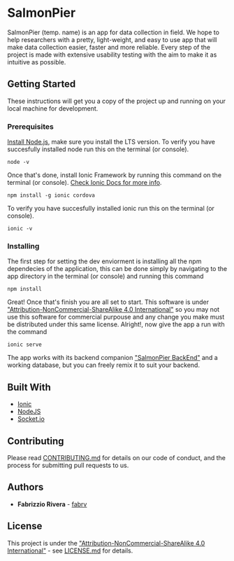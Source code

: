 # SalmonPier
SalmonPier (temp. name) is an app for data collection in field. We hope to help researchers with a pretty, light-weight, and easy to use app that will make data collection easier, faster and more reliable.
Every step of the project is made with extensive usability testing with the aim to make it as intuitive as possible.

## Getting Started
These instructions will get you a copy of the project up and running on your local machine for development.

### Prerequisites
[Install Node.js](https://nodejs.org/en/download/), make sure you install the LTS version.
To verify you have succesfully installed node run this on the terminal (or console).
```
node -v
```

Once that's done, install Ionic Framework by running this command on the terminal (or console). [Check Ionic Docs for more info](https://ionicframework.com/docs/intro/installation/).
```
npm install -g ionic cordova
```
To verify you have succesfully installed ionic run this on the terminal (or console).
```
ionic -v
```

### Installing
The first step for setting the dev enviorment is installing all the npm dependecies of the application, this can be done simply by navigating to the app directory in the terminal (or console) and running this command
```
npm install
```
Great! Once that's finish you are all set to start. This software is under ["Attribution-NonCommercial-ShareAlike 4.0 International"](https://creativecommons.org/licenses/by-nc-sa/4.0/) so you may not use this software for commercial purpouse and any change you make must be distributed under this same license.
Alright!, now give the app a run with the command
```
ionic serve
```

The app works with its backend companion ["SalmonPier BackEnd"](https://github.com/fabrv/SalmonPier-BackEnd) and a working database, but you can freely remix it to suit your backend.

## Built With
* [Ionic](https://ionicframework.com/)
* [NodeJS](https://nodejs.org/en/download/)
* [Socket.io](https://socket.io/)

## Contributing

Please read [CONTRIBUTING.md](#) for details on our code of conduct, and the process for submitting pull requests to us.

## Authors
* **Fabrizzio Rivera** - [fabrv](https://github.com/fabrv)

## License
This project is under the ["Attribution-NonCommercial-ShareAlike 4.0 International"](https://creativecommons.org/licenses/by-nc-sa/4.0/) - see [LICENSE.md](#) for details.
